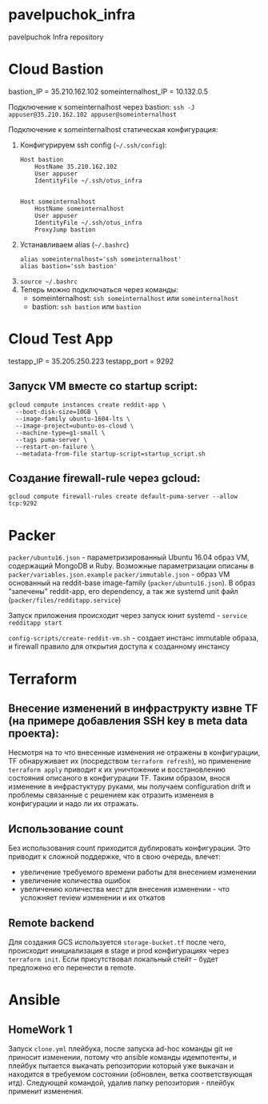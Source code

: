 # pavelpuchok_infra
pavelpuchok Infra repository

# Cloud Bastion
bastion_IP = 35.210.162.102
someinternalhost_IP = 10.132.0.5

Подключение к someinternalhost через bastion:
`ssh -J appuser@35.210.162.102 appuser@someinternalhost
`

Подключение к someinternalhost статическая конфигурация:
1. Конфигурируем ssh config (`~/.ssh/config`):
    ```
    Host bastion
        HostName 35.210.162.102
        User appuser
        IdentityFile ~/.ssh/otus_infra


    Host someinternalhost
        HostName someinternalhost
        User appuser
        IdentityFile ~/.ssh/otus_infra
        ProxyJump bastion
    ```
1. Устанавливаем alias (`~/.bashrc`)
    ```
    alias someinternalhost='ssh someinternalhost'
    alias bastion='ssh bastion'
    ```
1. `source ~/.bashrc`
1. Теперь можно подключаться через команды:
    * someinternalhost: `ssh someinternalhost` или `someinternalhost`
    * bastion: `ssh bastion` или `bastion`


# Cloud Test App
testapp_IP = 35.205.250.223
testapp_port = 9292

## Запуск VM вместе со startup script:
```
gcloud compute instances create reddit-app \
  --boot-disk-size=10GB \
  --image-family ubuntu-1604-lts \
  --image-project=ubuntu-os-cloud \
  --machine-type=g1-small \
  --tags puma-server \
  --restart-on-failure \
  --metadata-from-file startup-script=startup_script.sh
  ```
## Создание firewall-rule через gcloud:
```gcloud compute firewall-rules create default-puma-server --allow tcp:9292```


# Packer

`packer/ubuntu16.json` - параметризированный Ubuntu 16.04 образ VM, содержащий MongoDB и Ruby. Возможные параметризации описаны в `packer/variables.json.example`
`packer/immutable.json` - образ VM основанный на reddit-base image-family (`packer/ubuntu16.json`). В образ "запечены" reddit-app, его dependency, а так же systemd unit файл (`packer/files/redditapp.service`)

Запуск приложения происходит через запуск юнит systemd - `service redditapp start`

`config-scripts/create-reddit-vm.sh` - создает инстанс immutable образа, и firewall правило для открытия доступа к созданному инстансу

# Terraform

## Внесение изменений в инфраструкту извне TF (на примере добавления SSH key в meta data проекта):
Несмотря на то что внесенные изменения не отражены в конфигурации, TF обнаруживает их (посредством `terraform refresh`), но применение `terraform apply` приводит к их уничтожение и восстановлению состояния описаного в конфигурации TF. Таким образом, внося изменение в инфрастуктуру руками, мы получаем configuration drift и проблемы связанные с решением как отразить изменеия в конфигурации и надо ли их отражать.


## Использование count
Без использования count приходится дублировать конфигурации. Это приводит к сложной поддержке, что в свою очередь, влечет:
 * увеличение требуемого времени работы для внесением изменении
 * увеличение количества ошибок
 * увеличению количества мест для внесения изменении - что усложняет review изменении и их откатов

## Remote backend
Для создания GCS используется `storage-bucket.tf` после чего, происходит инициализация в stage и prod конфигурациях через `terraform init`. Если присутствовал локальный стейт - будет предложено его перенести в remote.

# Ansible

## HomeWork 1
Запуск `clone.yml` плейбука, после запуска ad-hoc команды git не приносит изменении, потому что ansible команды идемпотенты, и плейбук пытается выкачать репозитории который уже выкачан и находится в требуемом состоянии (обновлен, ветка соответствующая итд). Следующей командой, удалив папку репозитория - плейбук применит изменения.
